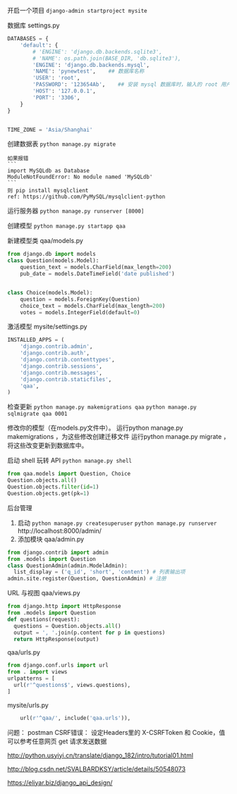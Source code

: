 开启一个项目
`django-admin startproject mysite`

数据库 settings.py 
```py
DATABASES = {
    'default': {
        # 'ENGINE': 'django.db.backends.sqlite3',
        # 'NAME': os.path.join(BASE_DIR, 'db.sqlite3'),
        'ENGINE': 'django.db.backends.mysql',
        'NAME': 'pynewtest',    ## 数据库名称
        'USER': 'root',
        'PASSWORD': '123654Ab',    ## 安装 mysql 数据库时，输入的 root 用户的密码
        'HOST': '127.0.0.1',
        'PORT': '3306',
    }
}


TIME_ZONE = 'Asia/Shanghai'
```

创建数据表
`python manage.py migrate`

    如果报错
    ```
    import MySQLdb as Database
    ModuleNotFoundError: No module named 'MySQLdb'
    ```
    则 pip install mysqlclient
    ref: https://github.com/PyMySQL/mysqlclient-python



运行服务器
`python manage.py runserver [8000]`

创建模型
`python manage.py startapp qaa`

新建模型类 qaa/models.py
```py
from django.db import models
class Question(models.Model):
    question_text = models.CharField(max_length=200)
    pub_date = models.DateTimeField('date published')


class Choice(models.Model):
    question = models.ForeignKey(Question)
    choice_text = models.CharField(max_length=200)
    votes = models.IntegerField(default=0)
```

激活模型 mysite/settings.py
```py
INSTALLED_APPS = (
    'django.contrib.admin',
    'django.contrib.auth',
    'django.contrib.contenttypes',
    'django.contrib.sessions',
    'django.contrib.messages',
    'django.contrib.staticfiles',
    'qaa',
)
```

检查更新
`python manage.py makemigrations qaa`
`python manage.py sqlmigrate qaa 0001`

修改你的模型（在models.py文件中）。
运行python manage.py makemigrations ，为这些修改创建迁移文件
运行python manage.py migrate ，将这些改变更新到数据库中。


启动 shell 玩转 API
`python manage.py shell`
```python
from qaa.models import Question, Choice
Question.objects.all()
Question.objects.filter(id=1)
Question.objects.get(pk=1)
```

后台管理
1. 启动
`python manage.py createsuperuser`
`python manage.py runserver`
http://localhost:8000/admin/
2. 添加模块
qaa/admin.py
```python
from django.contrib import admin
from .models import Question
class QuestionAdmin(admin.ModelAdmin):
  list_display = ('q_id', 'short', 'content') # 列表输出项
admin.site.register(Question, QuestionAdmin) # 注册
```

URL 与视图
qaa/views.py
```py
from django.http import HttpResponse
from .models import Question
def questions(request):
  questions = Question.objects.all()
  output = ', '.join(p.content for p in questions)
  return HttpResponse(output)
```
qaa/urls.py
```py
from django.conf.urls import url
from . import views
urlpatterns = [
  url(r'^questions$', views.questions),
]
```
mysite/urls.py
```py
    url(r'^qaa/', include('qaa.urls')),
```


问题：
postman CSRF错误：
设定Headers里的 X-CSRFToken 和 Cookie，值可以参考任意网页 get 请求发送数据



http://python.usyiyi.cn/translate/django_182/intro/tutorial01.html

http://blog.csdn.net/SVALBARDKSY/article/details/50548073

https://eliyar.biz/django_api_design/